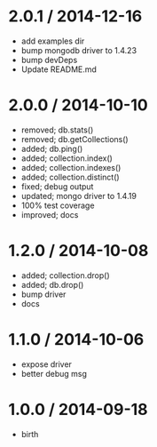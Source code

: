
2.0.1 / 2014-12-16
==================

 * add examples dir
 * bump mongodb driver to 1.4.23
 * bump devDeps
 * Update README.md

2.0.0 / 2014-10-10
==================

 * removed; db.stats()
 * removed; db.getCollections()
 * added; db.ping()
 * added; collection.index()
 * added; collection.indexes()
 * added; collection.distinct()
 * fixed; debug output
 * updated; mongo driver to 1.4.19
 * 100% test coverage
 * improved; docs

1.2.0 / 2014-10-08
==================

 * added; collection.drop()
 * added; db.drop()
 * bump driver
 * docs

1.1.0 / 2014-10-06
==================

 * expose driver
 * better debug msg

1.0.0 / 2014-09-18
==================

 * birth
